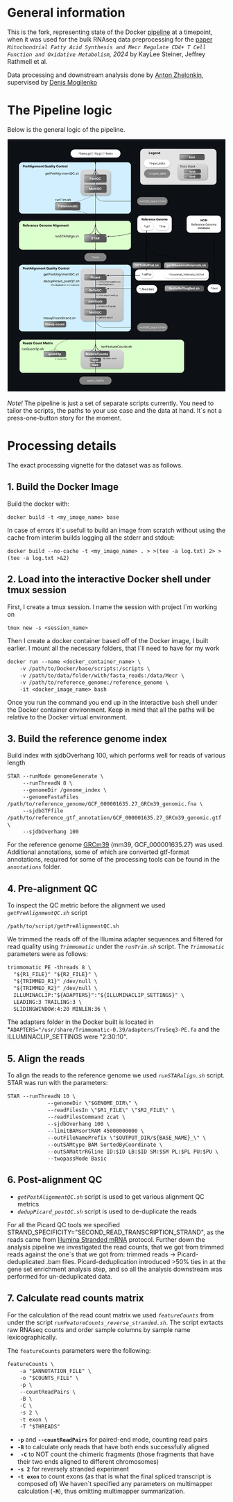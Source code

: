 # General information

This is the fork, representing state of the Docker [pipeline](https://github.com/tony-zhelonkin/RNAseq_pipelineDock) at a timepoint, when it was used for the bulk RNAseq data preprocessing for the [paper](https://www.biorxiv.org/content/10.1101/2024.07.08.602554v1) *`Mitochondrial Fatty Acid Synthesis and Mecr Regulate CD4+ T Cell Function and Oxidative Metabolism`, 2024* by KayLee Steiner, Jeffrey Rathmell et al.

Data processing and downstream analysis done by [Anton Zhelonkin](https://github.com/tony-zhelonkin), supervised by [Denis Mogilenko](https://github.com/MogilenkoLab)

# The Pipeline logic

Below is the general logic of the pipeline.

![image](https://github.com/MogilenkoLabVUMC/RNAseq_pipelineDock_MECR_KayLee/blob/master/RnaSeqDock_pipeline.png?raw=true)

*Note!* The pipeline is just a set of separate scripts currently. You need to tailor the scripts, the paths to your use case and the data at hand.
It`s not a press-one-button story for the moment.

# Processing details

The exact processing vignette for the dataset was as follows.

## 1. Build the Docker Image

Build the docker with:

```
docker build -t <my_image_name> base
```

In case of errors it`s usefull to build an image from scratch without using the cache from interim builds logging all the stderr and stdout:

```
docker build --no-cache -t <my_image_name> . > >(tee -a log.txt) 2> >(tee -a log.txt >&2)
```


## 2. Load into the interactive Docker shell under tmux session

First, I create a tmux session. I name the session with project I`m working on

```
tmux new -s <session_name>
```

Then I create a docker container based off of the Docker image, I built earlier. I mount all the necessary folders, that I`ll need to have for my work

```
docker run --name <docker_container_name> \
    -v /path/to/Docker/base/scripts:/scripts \
    -v /path/to/data/folder/with/fasta_reads:/data/Mecr \
    -v /path/to/reference_genome:/reference_genome \
    -it <docker_image_name> bash
```

Once you run the command you end up in the interactive `bash` shell under the Docker container environment. Keep in mind that all the paths will be relative to the Docker virtual environment.

## 3. Build the reference genome index

Build index with sjdbOverhang 100, which performs well for reads of various length

```
STAR --runMode genomeGenerate \
	 --runThreadN 8 \
     --genomeDir /genome_index \
     --genomeFastaFiles /path/to/reference_genome/GCF_000001635.27_GRCm39_genomic.fna \
     --sjdbGTFfile /path/to/reference_gtf_annotation/GCF_000001635.27_GRCm39_genomic.gtf \
     --sjdbOverhang 100
```

For the reference genome [GRCm39](https://www.ncbi.nlm.nih.gov/datasets/genome/GCF_000001635.27/) (mm39, GCF_000001635.27) was used.
Additional annotations, some of which are converted gtf-format annotations, required for some of the processing tools can be found in the *`annotations`* folder.

## 4. Pre-alignment QC

To inspect the QC metric before the alignment we used *`getPreAlignmentQC.sh`* script

```
/path/to/script/getPreAlignmentQC.sh
```

We trimmed the reads off of the Illumina adapter sequences and filtered for read quality using *`Trimmomatic`* under the *`runTrim.sh`* script. The *`Trimmomatic`* parameters were as follows:

```
trimmomatic PE -threads 8 \
  "${R1_FILE}" "${R2_FILE}" \
  "${TRIMMED_R1}" /dev/null \
  "${TRIMMED_R2}" /dev/null \
  ILLUMINACLIP:"${ADAPTERS}":"${ILLUMINACLIP_SETTINGS}" \
  LEADING:3 TRAILING:3 \
  SLIDINGWINDOW:4:20 MINLEN:36 \
```
The adapters folder in the Docker built is located in *`ADAPTERS="/usr/share/Trimmomatic-0.39/adapters/TruSeq3-PE.fa` and the ILLUMINACLIP_SETTINGS were "2:30:10".

## 5. Align the reads

To align the reads to the reference genome we used *`runSTARalign.sh`* script. STAR was run with the parameters:

```
STAR --runThreadN 10 \
             --genomeDir \"$GENOME_DIR\" \
             --readFilesIn \"$R1_FILE\" \"$R2_FILE\" \
             --readFilesCommand zcat \
             --sjdbOverhang 100 \
             --limitBAMsortRAM 45000000000 \
             --outFileNamePrefix \"$OUTPUT_DIR/${BASE_NAME}_\" \
             --outSAMtype BAM SortedByCoordinate \
             --outSAMattrRGline ID:$ID LB:$ID SM:$SM PL:$PL PU:$PU \
             --twopassMode Basic
```

## 6. Post-alignment QC

* *`getPostAlignmentQC.sh`* script is used to get various alignment QC metrics
* *`dedupPicard_postQC.sh`* script is used to de-duplicate the reads

For all the Picard QC tools we specified STRAND_SPECIFICITY="SECOND_READ_TRANSCRIPTION_STRAND", as the reads came from [Illumina Stranded mRNA](https://knowledge.illumina.com/library-preparation/rna-library-prep/library-preparation-rna-library-prep-reference_material-list/000002238) protocol.
Further down the analysis pipeline we investigated the read counts, that we got from trimmed reads against the one`s that we got from: trimmed reads -> Picard-deduplicated .bam files. Picard-deduplication introduced >50% ties in at the gene set enrichment analysis step, and so all the analysis downstream was performed for un-deduplicated data.

## 7. Calculate read counts matrix

For the calculation of the read count matrix we used *`featureCounts`* from under the script *`runFeatureCounts_reverse_stranded.sh`*. The script exrtacts raw RNAseq counts and order sample columns by sample name lexicographically.

The `featureCounts` parameters were the following:

```
featureCounts \
    -a "$ANNOTATION_FILE" \
    -o "$COUNTS_FILE" \
    -p \
    --countReadPairs \
    -B \
    -C \
    -s 2 \
    -t exon \
    -T "$THREADS"
```

* **`-p`** and **`--countReadPairs`** for paired-end mode, counting read pairs
* **`-B`** to calculate only reads that have both ends successfully
aligned
* **` -C`** to NOT count the chimeric fragments (those fragments that have
their two ends aligned to different chromosomes)
* **`-s 2`** for reversely stranded experiment
* **`-t exon`** to count exons (as that is what the final spliced transcript is composed of)
We haven\`t specified any parameters on multimapper calculation (**`-M`**), thus omitting multimapper summarization.
